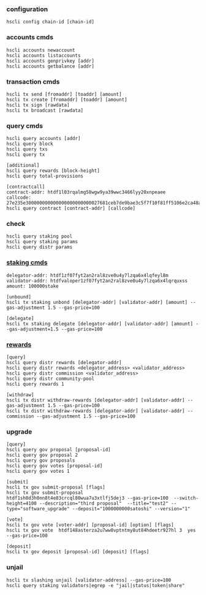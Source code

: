### configuration
    hscli config chain-id [chain-id]

### accounts cmds
    hscli accounts newaccount
    hscli accounts listaccounts
    hscli accounts genprivkey [addr]
    hscli accounts getbalance [addr]

### transaction cmds
    hscli tx send [fromaddr] [toaddr] [amount]
    hscli tx create [fromaddr] [toaddr] [amount]
    hscli tx sign [rawdata]
    hscli tx broadcast [rawdata]

### query cmds
```
hscli query accounts [addr]
hscli query block
hscli query txs
hscli query tx

[additional]
hscli query rewards [block-height]
hscli query total-provisions

[contractcall]
contract-addr: htdf1l03rqalmg58wgw9ya39wwc3466lyy20xnpeaee
callcode: 27e235e300000000000000000000000027681ceb7de9bae3c5f7f10f81ff5106e2ca48a7
hscli query contract [contract-addr] [callcode]
```
### check
    hscli query staking pool
    hscli query staking params
    hscli query distr params

### [staking cmds](https://github.com/deep2chain/sscq/blob/master/x/staking/client/cli/tx.go)
    delegator-addr: htdf1zf07fyt2an2ral8zve0u4y7lzqa6x4lqfeyl8m
    validator-addr: htdfvaloper1zf07fyt2an2ral8zve0u4y7lzqa6x4lqrquxss
    amount: 100000stake
    
    [unbound]
    hscli tx staking unbond [delegator-addr] [validator-addr] [amount] --gas-adjustment 1.5 --gas-price=100

    [delegate]
    hscli tx staking delegate [delegator-addr] [validator-addr] [amount] --gas-adjustment=1.5 --gas-price=100
### [rewards](https://github.com/deep2chain/sscq/blob/master/x/distribution/client/cli/tx.go)
    [query]
    hscli query distr rewards [delegator-addr]
    hscli query distr rewards <delegator_address> <validator_address>
    hscli query distr commission <validator_address>
    hscli query distr community-pool
    hscli query rewards 1

    [withdraw]
    hscli tx distr withdraw-rewards [delegator-addr] [validator-addr] --gas-adjustment 1.5 --gas-price=100
    hscli tx distr withdraw-rewards [delegator-addr] [validator-addr] --commission --gas-adjustment 1.5 --gas-price=100

### upgrade
```
[query]
hscli query gov proposal [proposal-id]
hscli query gov proposal 2
hscli query gov proposals
hscli query gov votes [proposal-id] 
hscli query gov votes 1

[submit]
hscli tx gov submit-proposal [flags]
hscli tx gov submit-proposal htdf1sh8d3h0nn8t4e83crcql80wua7u3xtlfj5dej3 --gas-price=100  --switch-height=4100 --description="third proposal"  --title="test2" --type="software_upgrade" --deposit="1000000000satoshi" --version="1"

[vote]
hscli tx gov vote [voter-addr] [proposal-id] [option] [flags]
hscli tx gov vote  htdf148asterza2u7ww0vptntmy8ut84hdeetr927hl 3  yes --gas-price=100 

[deposit]
hscli tx gov deposit [proposal-id] [deposit] [flags]
```
### unjail
```
hscli tx slashing unjail [validator-address] --gas-price=100
hscli query staking validators|egrep -e "jail|status|token|share"
```